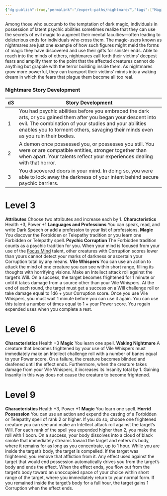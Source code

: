 ```yaml
---
{"dg-publish":true,"permalink":"/expert-paths/nightmare/","tags":["Magic"]}
---
```


Among those who succumb to the temptation of dark magic, individuals in possession of latent psychic abilities sometimes realize that they can use the secrets of evil magic to augment their mental faculties—often leading to deleterious ends for individuals who cross them. The magic-users known as nightmares are just one example of how such figures might meld the forms of magic they have discovered and use their gifts for sinister ends.
Able to reach into the minds of others, nightmares call forth their victims’ deepest fears and amplify them to the point that the affected creatures cannot do anything but grapple with the terror building inside them. As nightmares grow more powerful, they can transport their victims’ minds into a waking dream in which the fears that plague them become all too real.
### Nightmare Story Development

| d3  | Story Development                                                                                                                                                                                                                                             |
| --- | ------------------------------------------------------------------------------------------------------------------------------------------------------------------------------------------------------------------------------------------------------------- |
| 1   | You had psychic abilities before you embraced the dark arts, or you gained them after you began your descent into evil. The combination of your studies and your abilities enables you to torment others, savaging their minds even as you ruin their bodies. |
| 2   | A demon once possessed you, or possesses you still. You were or are compatible entities, stronger together than when apart. Your talents reflect your experiences dealing with that horror.                                                                   |
| 3   | You discovered doors in your mind. In doing so, you were able to lock away the darkness of your intent behind secure psychic barriers.                                                                                                                        |
# Level 3
**Attributes** Choose two attributes and increase each by 1.
**Characteristics** Health +3, Power +1
**Languages and Professions** You can speak, read, and write Dark Speech or add a profession to your list of professions.
**Magic** You discover the Forbidden or Telepathy tradition or you learn one Forbidden or Telepathy spell.
**Psychic Corruption** The Forbidden tradition counts as a psychic tradition for you. When your mind is focused from your use of the [Focus Mind](https://sotdl-spell-database.vercel.app/spell-lists/telepathy-spells/) talent, other creatures with Corruption scores lower than yours cannot detect your marks of darkness or ascertain your Corruption total by any means.
**Vile Whispers** You can use an action to attack the mind of one creature you can see within short range, filling its thoughts with horrifying visions. Make an Intellect attack roll against the target’s Will. On a success, the target becomes frightened for 1 minute or until it takes damage from a source other than your Vile Whispers. At the end of each round, the target must get a success on a Will challenge roll or take damage equal to 1d6 + your Corruption score. Once you use Vile Whispers, you must wait 1 minute before you can use it again. You can use this talent a number of times equal to 1 + your Power score.
You regain expended uses when you complete a rest.
# Level 6
**Characteristics** Health +3
**Magic** You learn one spell.
**Waking Nightmare** A creature that becomes frightened by your use of Vile Whispers must immediately make an Intellect challenge roll with a number of banes equal to your Power score. On a failure, the creature becomes blinded and deafened until the effect ends. Furthermore, when the creature takes damage from your Vile Whispers, it increases its Insanity total by 1. Gaining Insanity in this way does not cause the creature to become frightened.
# Level 9
**Characteristics** Health +3, Power +1
**Magic** You learn one spell.
**Horrid Possession** You can use an action and expend the casting of a Forbidden or Telepathy spell of rank 2 or higher. If you do so, choose one frightened creature you can see and make an Intellect attack roll against the target’s Will. For each rank of the spell you expended higher than 2, you make the roll with 1 boon. On a success, your body dissolves into a cloud of black smoke that immediately streams toward the target and enters its body, where it remains for as long as you concentrate, up to 1 hour. While you are inside the target’s body, the target is compelled. If the target was frightened, you remove that affliction from it. Any effect used against the target that would end possession automatically drives you from the target’s body and ends the effect.
When the effect ends, you flow out from the target’s body toward an unoccupied space of your choice within short range of the target, where you immediately return to your normal form. If you remained inside the target’s body for a full hour, the target gains 1 Corruption when the effect ends.